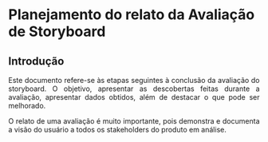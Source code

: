 # Planejamento do relato da Avaliação de Storyboard

## Introdução
<p align="justify">
Este documento refere-se às etapas seguintes à conclusão da avaliação do storyboard. O objetivo, apresentar as descobertas feitas durante a avaliação, apresentar dados obtidos, além de destacar o que pode ser melhorado.
</p>
<p align="justify">
O relato de uma avaliação é muito importante, pois demonstra e documenta a visão do usuário a todos os stakeholders do produto em análise.
</p>

